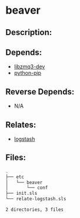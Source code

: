 # beaver

## Description:



## Depends:

  -  [libzmq3-dev](salt/libzmq3-dev)
  -  [python-pip](salt/python-pip)

## Reverse Depends:

  -  N/A

## Relates:

  -  [logstash](salt/logstash)

## Files:

```bash
.
├── etc
│   └── beaver
│       └── conf
├── init.sls
└── relate-logstash.sls

2 directories, 3 files
```
